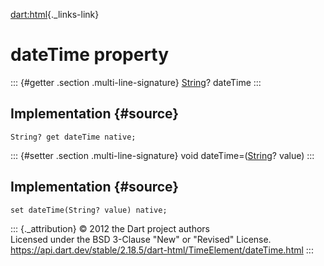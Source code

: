 [dart:html](../../dart-html/dart-html-library){._links-link}

dateTime property
=================

::: {#getter .section .multi-line-signature}
[String](../../dart-core/string-class)? dateTime
:::

Implementation {#source}
--------------

``` {.language-dart data-language="dart"}
String? get dateTime native;
```

::: {#setter .section .multi-line-signature}
void dateTime=([String](../../dart-core/string-class)? value)
:::

Implementation {#source}
--------------

``` {.language-dart data-language="dart"}
set dateTime(String? value) native;
```

::: {._attribution}
© 2012 the Dart project authors\
Licensed under the BSD 3-Clause \"New\" or \"Revised\" License.\
<https://api.dart.dev/stable/2.18.5/dart-html/TimeElement/dateTime.html>
:::
